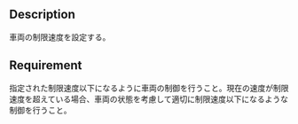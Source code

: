 ## Description

車両の制限速度を設定する。

## Requirement

指定された制限速度以下になるように車両の制御を行うこと。現在の速度が制限速度を超えている場合、車両の状態を考慮して適切に制限速度以下になるような制御を行うこと。

